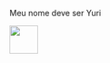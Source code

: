Meu nome deve ser Yuri

<div>
<a href="https://tracker.gg/valorant/profile/riot/YuritoKiller%239415/overview" target="_blank"> 
<img src="https://encrypted-tbn0.gstatic.com/images?q=tbn:ANd9GcRExBG7CU5BpbTMqwUgmuWmBzyJHsbxMSpTI6f7Cg6C09qv8czuYXLp4uXQ0UXF6Rvzhjs&usqp=CAU" width="50" height="50"/>
</a>
</div>
